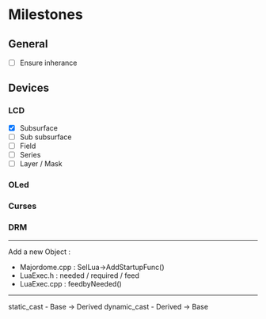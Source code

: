 # Milestones

## General
- [ ] Ensure inherance

## Devices
### LCD

- [x] Subsurface
- [ ] Sub subsurface
- [ ] Field
- [ ] Series
- [ ] Layer / Mask

### OLed

### Curses

### DRM

---

Add a new Object :
- Majordome.cpp : SelLua->AddStartupFunc()
- LuaExec.h : needed / required / feed
- LuaExec.cpp : feedbyNeeded()

---

static_cast - Base -> Derived
dynamic_cast - Derived -> Base


